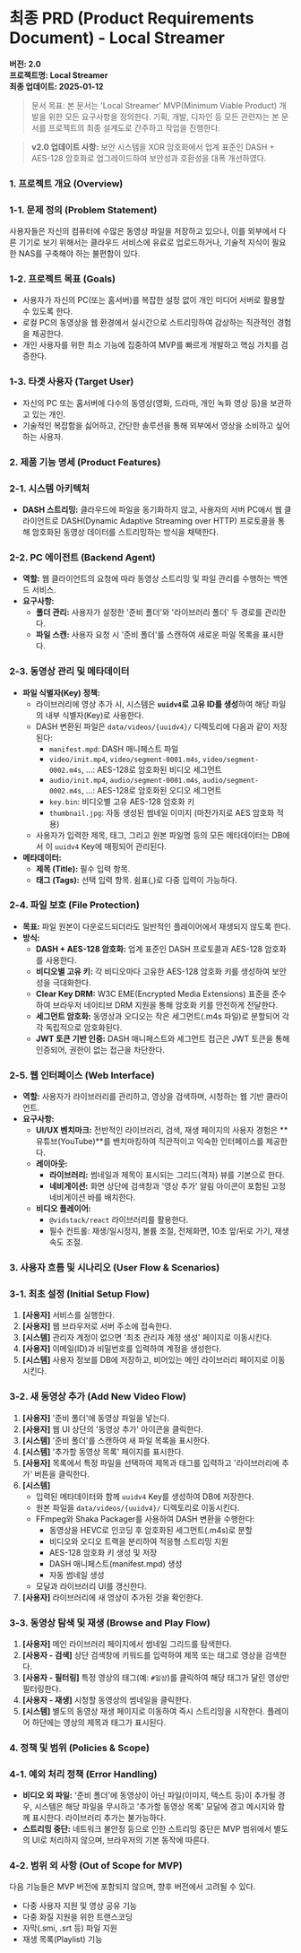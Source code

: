 # 최종 PRD (Product Requirements Document) - Local Streamer

**버전: 2.0**  
**프로젝트명: Local Streamer**  
**최종 업데이트: 2025-01-12**

> 문서 목표: 본 문서는 'Local Streamer' MVP(Minimum Viable Product) 개발을 위한 모든 요구사항을 정의한다. 기획, 개발, 디자인 등 모든 관련자는 본 문서를 프로젝트의 최종 설계도로 간주하고 작업을 진행한다.

> **v2.0 업데이트 사항:** 보안 시스템을 XOR 암호화에서 업계 표준인 DASH + AES-128 암호화로 업그레이드하여 보안성과 호환성을 대폭 개선하였다.
> 

### 1. 프로젝트 개요 (Overview)

### 1-1. 문제 정의 (Problem Statement)

사용자들은 자신의 컴퓨터에 수많은 동영상 파일을 저장하고 있으나, 이를 외부에서 다른 기기로 보기 위해서는 클라우드 서비스에 유료로 업로드하거나, 기술적 지식이 필요한 NAS를 구축해야 하는 불편함이 있다.

### 1-2. 프로젝트 목표 (Goals)

- 사용자가 자신의 PC(또는 홈서버)를 복잡한 설정 없이 개인 미디어 서버로 활용할 수 있도록 한다.
- 로컬 PC의 동영상을 웹 환경에서 실시간으로 스트리밍하여 감상하는 직관적인 경험을 제공한다.
- 개인 사용자를 위한 최소 기능에 집중하여 MVP를 빠르게 개발하고 핵심 가치를 검증한다.

### 1-3. 타겟 사용자 (Target User)

- 자신의 PC 또는 홈서버에 다수의 동영상(영화, 드라마, 개인 녹화 영상 등)을 보관하고 있는 개인.
- 기술적인 복잡함을 싫어하고, 간단한 솔루션을 통해 외부에서 영상을 소비하고 싶어 하는 사용자.

### 2. 제품 기능 명세 (Product Features)

### 2-1. 시스템 아키텍처

- **DASH 스트리밍:** 클라우드에 파일을 동기화하지 않고, 사용자의 서버 PC에서 웹 클라이언트로 DASH(Dynamic Adaptive Streaming over HTTP) 프로토콜을 통해 암호화된 동영상 데이터를 스트리밍하는 방식을 채택한다.

### 2-2. PC 에이전트 (Backend Agent)

- **역할:** 웹 클라이언트의 요청에 따라 동영상 스트리밍 및 파일 관리를 수행하는 백엔드 서비스.
- **요구사항:**
    - **폴더 관리:** 사용자가 설정한 '준비 폴더'와 '라이브러리 폴더' 두 경로를 관리한다.
    - **파일 스캔:** 사용자 요청 시 '준비 폴더'를 스캔하여 새로운 파일 목록을 표시한다.

### 2-3. 동영상 관리 및 메타데이터

- **파일 식별자(Key) 정책:**
    - 라이브러리에 영상 추가 시, 시스템은 **`uuidv4`로 고유 ID를 생성**하여 해당 파일의 내부 식별자(Key)로 사용한다.
    - DASH 변환된 파일은 `data/videos/{uuidv4}/` 디렉토리에 다음과 같이 저장된다:
        - `manifest.mpd`: DASH 매니페스트 파일
        - `video/init.mp4`, `video/segment-0001.m4s`, `video/segment-0002.m4s`, ...: AES-128로 암호화된 비디오 세그먼트
        - `audio/init.mp4`, `audio/segment-0001.m4s`, `audio/segment-0002.m4s`, ...: AES-128로 암호화된 오디오 세그먼트
        - `key.bin`: 비디오별 고유 AES-128 암호화 키
        - `thumbnail.jpg`: 자동 생성된 썸네일 이미지 (마찬가지로 AES 암호화 적용)
    - 사용자가 입력한 제목, 태그, 그리고 원본 파일명 등의 모든 메타데이터는 DB에서 이 `uuidv4` Key에 매핑되어 관리된다.
- **메타데이터:**
    - **제목 (Title):** 필수 입력 항목.
    - **태그 (Tags):** 선택 입력 항목. 쉼표(,)로 다중 입력이 가능하다.

### 2-4. 파일 보호 (File Protection)

- **목표:** 파일 원본이 다운로드되더라도 일반적인 플레이어에서 재생되지 않도록 한다.
- **방식:**
    - **DASH + AES-128 암호화:** 업계 표준인 DASH 프로토콜과 AES-128 암호화를 사용한다.
    - **비디오별 고유 키:** 각 비디오마다 고유한 AES-128 암호화 키를 생성하여 보안성을 극대화한다.
    - **Clear Key DRM:** W3C EME(Encrypted Media Extensions) 표준을 준수하여 브라우저 네이티브 DRM 지원을 통해 암호화 키를 안전하게 전달한다.
    - **세그먼트 암호화:** 동영상과 오디오는 작은 세그먼트(.m4s 파일)로 분할되어 각각 독립적으로 암호화된다.
    - **JWT 토큰 기반 인증:** DASH 매니페스트와 세그먼트 접근은 JWT 토큰을 통해 인증되어, 권한이 없는 접근을 차단한다.

### 2-5. 웹 인터페이스 (Web Interface)

- **역할:** 사용자가 라이브러리를 관리하고, 영상을 검색하며, 시청하는 웹 기반 클라이언트.
- **요구사항:**
    - **UI/UX 벤치마크:** 전반적인 라이브러리, 검색, 재생 페이지의 사용자 경험은 **유튜브(YouTube)**를 벤치마킹하여 직관적이고 익숙한 인터페이스를 제공한다.
    - **레이아웃:**
        - **라이브러리:** 썸네일과 제목이 표시되는 그리드(격자) 뷰를 기본으로 한다.
        - **네비게이션:** 화면 상단에 검색창과 '영상 추가' 알림 아이콘이 포함된 고정 네비게이션 바를 배치한다.
    - **비디오 플레이어:**
        - `@vidstack/react` 라이브러리를 활용한다.
        - 필수 컨트롤: 재생/일시정지, 볼륨 조절, 전체화면, 10초 앞/뒤로 가기, 재생 속도 조절.

### 3. 사용자 흐름 및 시나리오 (User Flow & Scenarios)

### 3-1. 최초 설정 (Initial Setup Flow)

1. **[사용자]** 서비스를 실행한다.
2. **[사용자]** 웹 브라우저로 서버 주소에 접속한다.
3. **[시스템]** 관리자 계정이 없으면 '최초 관리자 계정 생성' 페이지로 이동시킨다.
4. **[사용자]** 이메일(ID)과 비밀번호를 입력하여 계정을 생성한다.
5. **[시스템]** 사용자 정보를 DB에 저장하고, 비어있는 메인 라이브러리 페이지로 이동시킨다.

### 3-2. 새 동영상 추가 (Add New Video Flow)

1. **[사용자]** '준비 폴더'에 동영상 파일을 넣는다.
2. **[사용자]** 웹 UI 상단의 '동영상 추가' 아이콘을 클릭한다.
3. **[시스템]** '준비 폴더'를 스캔하여 새 파일 목록을 표시한다.
4. **[시스템]** '추가할 동영상 목록' 페이지를 표시한다.
5. **[사용자]** 목록에서 특정 파일을 선택하여 제목과 태그를 입력하고 '라이브러리에 추가' 버튼을 클릭한다.
6. **[시스템]**
    - 입력된 메타데이터와 함께 `uuidv4` Key를 생성하여 DB에 저장한다.
    - 원본 파일을 `data/videos/{uuidv4}/` 디렉토리로 이동시킨다.
    - FFmpeg와 Shaka Packager를 사용하여 DASH 변환을 수행한다:
        - 동영상을 HEVC로 인코딩 후 암호화된 세그먼트(.m4s)로 분할
        - 비디오와 오디오 트랙을 분리하여 적응형 스트리밍 지원
        - AES-128 암호화 키 생성 및 저장
        - DASH 매니페스트(manifest.mpd) 생성
        - 자동 썸네일 생성
    - 모달과 라이브러리 UI를 갱신한다.
7. **[사용자]** 라이브러리에 새 영상이 추가된 것을 확인한다.

### 3-3. 동영상 탐색 및 재생 (Browse and Play Flow)

1. **[사용자]** 메인 라이브러리 페이지에서 썸네일 그리드를 탐색한다.
2. **[사용자 - 검색]** 상단 검색창에 키워드를 입력하여 제목 또는 태그로 영상을 검색한다.
3. **[사용자 - 필터링]** 특정 영상의 태그(예: `#일상`)를 클릭하여 해당 태그가 달린 영상만 필터링한다.
4. **[사용자 - 재생]** 시청할 동영상의 썸네일을 클릭한다.
5. **[시스템]** 별도의 동영상 재생 페이지로 이동하여 즉시 스트리밍을 시작한다. 플레이어 하단에는 영상의 제목과 태그가 표시된다.

### 4. 정책 및 범위 (Policies & Scope)

### 4-1. 예외 처리 정책 (Error Handling)

- **비디오 외 파일:** '준비 폴더'에 동영상이 아닌 파일(이미지, 텍스트 등)이 추가될 경우, 시스템은 해당 파일을 무시하고 '추가할 동영상 목록' 모달에 경고 메시지와 함께 표시한다. 라이브러리 추가는 불가능하다.
- **스트리밍 중단:** 네트워크 불안정 등으로 인한 스트리밍 중단은 MVP 범위에서 별도의 UI로 처리하지 않으며, 브라우저의 기본 동작에 따른다.

### 4-2. 범위 외 사항 (Out of Scope for MVP)

다음 기능들은 MVP 버전에 포함되지 않으며, 향후 버전에서 고려될 수 있다.

- 다중 사용자 지원 및 영상 공유 기능
- 다중 화질 지원을 위한 트랜스코딩
- 자막(.smi, .srt 등) 파일 지원
- 재생 목록(Playlist) 기능
